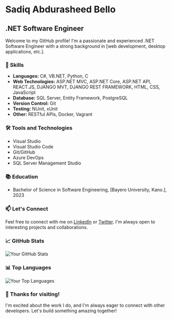 # Sadiq Abdurasheed Bello

## .NET Software Engineer

Welcome to my GitHub profile! I'm a passionate and experienced .NET Software Engineer with a strong background in [web development, desktop applications, etc.].

### 🔧 Skills

- **Languages:** C#, VB.NET, Python, C
- **Web Technologies:** ASP.NET MVC, ASP.NET Core, ASP.NET API, REACT.JS, DJANGO MVT, DJANGO REST FRAMEWORK, HTML, CSS, JavaScript
- **Database:** SQL Server, Entity Framework, PostgreSQL
- **Version Control:** Git
- **Testing:** NUnit, xUnit
- **Other:** RESTful APIs, Docker, Vagrant

### 🛠️ Tools and Technologies

- Visual Studio
- Visual Studio Code
- Git/GitHub
- Azure DevOps
- SQL Server Management Studio

<!--
### 🏆 Experience

#### Software Engineer, [Company Name]

- Developed and maintained [mention specific projects or systems].
- Collaborated with cross-functional teams to deliver high-quality software solutions.
- Implemented [mention any specific technologies, patterns, or methodologies you used].

#### Intern, [Another Company]

- Assisted in the development and testing phases of [specific projects or tasks].
- Gained hands-on experience with [mention any technologies or tools used during your internship].
-->

### 📚 Education

- Bachelor of Science in Software Engineering, [Bayero University, Kano.], 2023

### 📫 Let's Connect

Feel free to connect with me on [LinkedIn](https://www.linkedin.com/in/sadiq-abdurasheedd-bello/) or [Twitter](https://twitter.com/Sadiq_A_Bello). I'm always open to interesting projects and collaborations.

### 📈 GitHub Stats

![Your GitHub Stats](https://github-readme-stats.vercel.app/api?username=sadiqabello&show_icons=true&theme=radical)

### 📊 Top Languages

![Your Top Languages](https://github-readme-stats.vercel.app/api/top-langs/?username=sadiqabello&layout=compact&theme=radical)

### 🎉 Thanks for visiting!

I'm excited about the work I do, and I'm always eager to connect with other developers. Let's build something amazing together!
